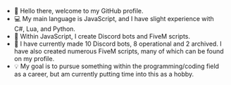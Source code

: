 - 👋 Hello there, welcome to my GitHub profile.
- 💻 My main language is JavaScript, and I have slight experience with C#, Lua, and Python.
- 🤖 Within JavaScript, I create Discord bots and FiveM scripts.
- 🎈 I have currently made 10 Discord bots, 8 operational and 2 archived. I have also created numerous FiveM scripts, many of which can be found on my profile.
- 💡 My goal is to pursue something within the programming/coding field as a career, but am currently putting time into this as a hobby.
